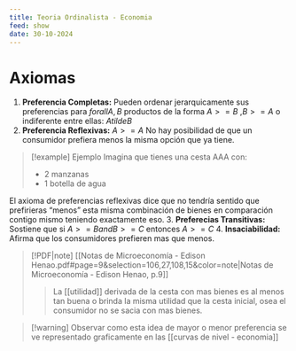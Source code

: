 ```yaml
---
title: Teoria Ordinalista - Economia
feed: show
date: 30-10-2024
---
```


# Axiomas
1. **Preferencia Completas:** Pueden ordenar jerarquicamente sus preferencias para $forall A, B$ productos de la forma $A>=B$ ,$B>=A$   o indiferente entre ellas: $A tilde B$ 
2. **Preferencia Reflexivas:** $A>=A$ No hay posibilidad de que un consumidor prefiera menos la misma opción que ya tiene.
>[!example] Ejemplo
>Imagina que tienes una cesta AAA con:
>- 2 manzanas
>- 1 botella de agua
> 
El axioma de preferencias reflexivas dice que no tendría sentido que prefirieras “menos” esta misma combinación de bienes en comparación contigo mismo teniendo exactamente eso.
3. **Preferecias Transitivas:** Sostiene que si $A>=B and B>=C$ entonces $A>=C$ 
4. **Insaciabilidad:** Afirma que los consumidores prefieren mas que menos. 
> [!PDF|note] [[Notas de Microeconomía - Edison Henao.pdf#page=9&selection=106,27,108,15&color=note|Notas de Microeconomía - Edison Henao, p.9]]
> > La [[utilidad]] derivada de la cesta con mas bienes es al menos tan buena o brinda la misma utilidad que la cesta inicial, osea el consumidor no se sacia con mas bienes.
> 


>[!warning] Observar como esta idea de mayor o menor preferencia se ve representado graficamente en las [[curvas de nivel - economia]]

